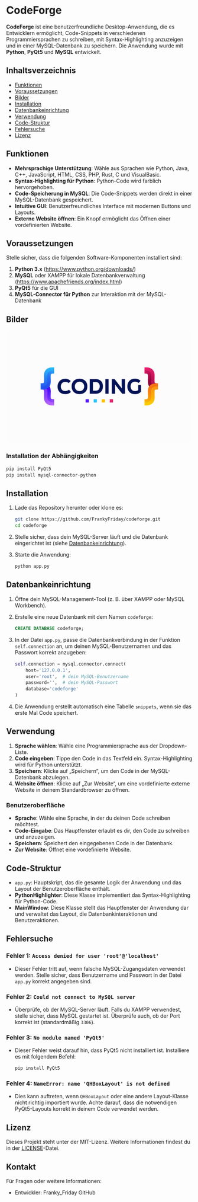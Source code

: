 
# CodeForge

**CodeForge** ist eine benutzerfreundliche Desktop-Anwendung, die es Entwicklern ermöglicht, Code-Snippets in verschiedenen Programmiersprachen zu schreiben, mit Syntax-Highlighting anzuzeigen und in einer MySQL-Datenbank zu speichern. Die Anwendung wurde mit **Python**, **PyQt5** und **MySQL** entwickelt.

## Inhaltsverzeichnis
- [Funktionen](#funktionen)
- [Voraussetzungen](#voraussetzungen)
- [Bilder](#Bilder)
- [Installation](#installation)
- [Datenbankeinrichtung](#datenbankeinrichtung)
- [Verwendung](#verwendung)
- [Code-Struktur](#code-struktur)
- [Fehlersuche](#fehlersuche)
- [Lizenz](#lizenz)

## Funktionen

- **Mehrsprachige Unterstützung**: Wähle aus Sprachen wie Python, Java, C++, JavaScript, HTML, CSS, PHP, Rust, C und VisualBasic.
- **Syntax-Highlighting für Python**: Python-Code wird farblich hervorgehoben.
- **Code-Speicherung in MySQL**: Die Code-Snippets werden direkt in einer MySQL-Datenbank gespeichert.
- **Intuitive GUI**: Benutzerfreundliches Interface mit modernen Buttons und Layouts.
- **Externe Website öffnen**: Ein Knopf ermöglicht das Öffnen einer vordefinierten Website.

## Voraussetzungen

Stelle sicher, dass die folgenden Software-Komponenten installiert sind:

1. **Python 3.x** (https://www.python.org/downloads/)
2. **MySQL** oder XAMPP für lokale Datenbankverwaltung (https://www.apachefriends.org/index.html)
3. **PyQt5** für die GUI
4. **MySQL-Connector für Python** zur Interaktion mit der MySQL-Datenbank

## Bilder

![Logo](Logo.jpg)



### Installation der Abhängigkeiten

```bash
pip install PyQt5
pip install mysql-connector-python
```

## Installation

1. Lade das Repository herunter oder klone es:

    ```bash
    git clone https://github.com/FrankyFriday/codeforge.git
    cd codeforge
    ```

2. Stelle sicher, dass dein MySQL-Server läuft und die Datenbank eingerichtet ist (siehe [Datenbankeinrichtung](#datenbankeinrichtung)).

3. Starte die Anwendung:

    ```bash
    python app.py
    ```

## Datenbankeinrichtung

1. Öffne dein MySQL-Management-Tool (z. B. über XAMPP oder MySQL Workbench).
2. Erstelle eine neue Datenbank mit dem Namen `codeforge`:

    ```sql
    CREATE DATABASE codeforge;
    ```

3. In der Datei `app.py`, passe die Datenbankverbindung in der Funktion `self.connection` an, um deinen MySQL-Benutzernamen und das Passwort korrekt anzugeben:

    ```python
    self.connection = mysql.connector.connect(
        host='127.0.0.1',
        user='root',  # dein MySQL-Benutzername
        password='',  # dein MySQL-Passwort
        database='codeforge'
    )
    ```

4. Die Anwendung erstellt automatisch eine Tabelle `snippets`, wenn sie das erste Mal Code speichert.

## Verwendung

1. **Sprache wählen**: Wähle eine Programmiersprache aus der Dropdown-Liste.
2. **Code eingeben**: Tippe den Code in das Textfeld ein. Syntax-Highlighting wird für Python unterstützt.
3. **Speichern**: Klicke auf „Speichern“, um den Code in der MySQL-Datenbank abzulegen.
4. **Website öffnen**: Klicke auf „Zur Website“, um eine vordefinierte externe Website in deinem Standardbrowser zu öffnen.

### Benutzeroberfläche

- **Sprache**: Wähle eine Sprache, in der du deinen Code schreiben möchtest.
- **Code-Eingabe**: Das Hauptfenster erlaubt es dir, den Code zu schreiben und anzuzeigen.
- **Speichern**: Speichert den eingegebenen Code in der Datenbank.
- **Zur Website**: Öffnet eine vordefinierte Website.

## Code-Struktur

- `app.py`: Hauptskript, das die gesamte Logik der Anwendung und das Layout der Benutzeroberfläche enthält.
- **PythonHighlighter**: Diese Klasse implementiert das Syntax-Highlighting für Python-Code.
- **MainWindow**: Diese Klasse stellt das Hauptfenster der Anwendung dar und verwaltet das Layout, die Datenbankinteraktionen und Benutzeraktionen.

## Fehlersuche

### Fehler 1: `Access denied for user 'root'@'localhost'`

- Dieser Fehler tritt auf, wenn falsche MySQL-Zugangsdaten verwendet werden. Stelle sicher, dass Benutzername und Passwort in der Datei `app.py` korrekt angegeben sind.

### Fehler 2: `Could not connect to MySQL server`

- Überprüfe, ob der MySQL-Server läuft. Falls du XAMPP verwendest, stelle sicher, dass MySQL gestartet ist. Überprüfe auch, ob der Port korrekt ist (standardmäßig `3306`).

### Fehler 3: `No module named 'PyQt5'`

- Dieser Fehler weist darauf hin, dass PyQt5 nicht installiert ist. Installiere es mit folgendem Befehl:

    ```bash
    pip install PyQt5
    ```

### Fehler 4: `NameError: name 'QHBoxLayout' is not defined`

- Dies kann auftreten, wenn `QHBoxLayout` oder eine andere Layout-Klasse nicht richtig importiert wurde. Achte darauf, dass die notwendigen PyQt5-Layouts korrekt in deinem Code verwendet werden.

## Lizenz

Dieses Projekt steht unter der MIT-Lizenz. Weitere Informationen findest du in der [LICENSE](LICENSE)-Datei.

## Kontakt

Für Fragen oder weitere Informationen:

- Entwickler: Franky_Friday GitHub

